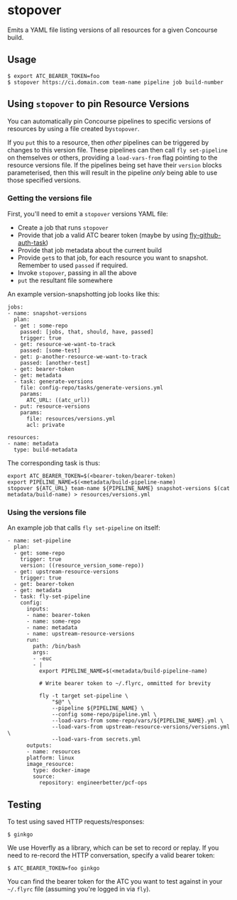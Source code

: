 # stopover

Emits a YAML file listing versions of all resources for a given
Concourse build.

## Usage

```
$ export ATC_BEARER_TOKEN=foo
$ stopover https://ci.domain.com team-name pipeline job build-number
```

## Using `stopover` to pin Resource Versions

You can automatically pin Concourse pipelines to specific versions of resources by using a file created by`stopover`.

If you `put` this to a resource, then _other_ pipelines can be triggered by changes to this version file. These pipelines can then call `fly set-pipeline` on themselves or others, providing a `load-vars-from` flag pointing to the resource versions file. If the pipelines being set have their `version` blocks parameterised, then this will result in the pipeline _only_ being able to use those specified versions.

### Getting the versions file

First, you'll need to emit a `stopover` versions YAML file:

* Create a job that runs `stopover`
* Provide that job a valid ATC bearer token (maybe by using [fly-github-auth-task](https://github.com/EngineerBetter/fly-github-auth-task))
* Provide that job metadata about the current build
* Provide `get`s to that job, for each resource you want to snapshot. Remember to used `passed` if required.
* Invoke `stopover`, passing in all the above
* `put` the resultant file somewhere

An example version-snapshotting job looks like this:

```
jobs:
- name: snapshot-versions
  plan:
  - get : some-repo
    passed: [jobs, that, should, have, passed]
    trigger: true
  - get: resource-we-want-to-track
    passed: [some-test]
  - get: p-another-resource-we-want-to-track
    passed: [another-test]
  - get: bearer-token
  - get: metadata
  - task: generate-versions
    file: config-repo/tasks/generate-versions.yml
    params:
      ATC_URL: ((atc_url))
  - put: resource-versions
    params:
      file: resources/versions.yml
      acl: private

resources:
- name: metadata
  type: build-metadata
```

The corresponding task is thus:

```
export ATC_BEARER_TOKEN=$(<bearer-token/bearer-token)
export PIPELINE_NAME=$(<metadata/build-pipeline-name)
stopover ${ATC_URL} team-name ${PIPELINE_NAME} snapshot-versions $(cat metadata/build-name) > resources/versions.yml
```

### Using the versions file

An example job that calls `fly set-pipeline` on itself:

```
- name: set-pipeline
  plan:
  - get: some-repo
    trigger: true
    version: ((resource_version_some-repo))
  - get: upstream-resource-versions
    trigger: true
  - get: bearer-token
  - get: metadata
  - task: fly-set-pipeline
    config:
      inputs:
      - name: bearer-token
      - name: some-repo
      - name: metadata
      - name: upstream-resource-versions
      run:
        path: /bin/bash
        args:
        - -euc
        - |
          export PIPELINE_NAME=$(<metadata/build-pipeline-name)

          # Write bearer token to ~/.flyrc, ommitted for brevity

          fly -t target set-pipeline \
              "$@" \
              --pipeline ${PIPELINE_NAME} \
              --config some-repo/pipeline.yml \
              --load-vars-from some-repo/vars/${PIPELINE_NAME}.yml \
              --load-vars-from upstream-resource-versions/versions.yml \
              --load-vars-from secrets.yml
      outputs:
      - name: resources
      platform: linux
      image_resource:
        type: docker-image
        source:
          repository: engineerbetter/pcf-ops
```

## Testing

To test using saved HTTP requests/responses:

```
$ ginkgo
```

We use Hoverfly as a library, which can be set to record or replay. If
you need to re-record the HTTP conversation, specify a valid bearer token:

```
$ ATC_BEARER_TOKEN=foo ginkgo
```

You can find the bearer token for the ATC you want to test against in
your `~/.flyrc` file (assuming you're logged in via `fly`).


